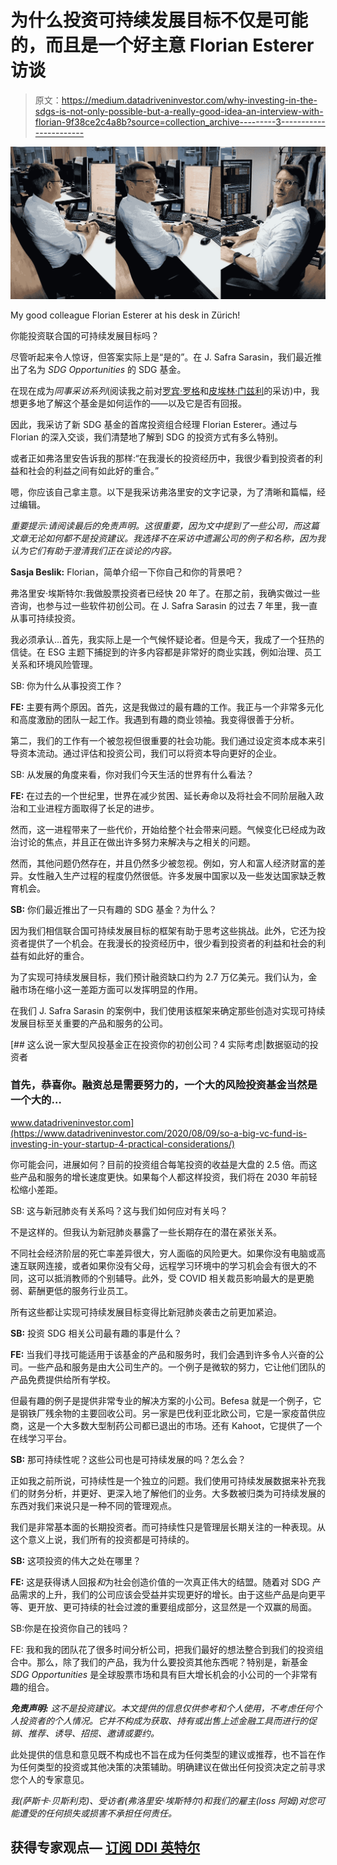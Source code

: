 # 为什么投资可持续发展目标不仅是可能的，而且是一个好主意 Florian Esterer 访谈

> 原文：<https://medium.datadriveninvestor.com/why-investing-in-the-sdgs-is-not-only-possible-but-a-really-good-idea-an-interview-with-florian-9f38ce2c4a8b?source=collection_archive---------3----------------------->

![](img/49320e243c2f9aa4522a4f7b8fcf0a34.png)

My good colleague Florian Esterer at his desk in Zürich!

你能投资联合国的可持续发展目标吗？

尽管听起来令人惊讶，但答案实际上是“是的”。在 J. Safra Sarasin，我们最近推出了名为 *SDG Opportunities* 的 SDG 基金。

在现在成为*同事采访系列*(阅读我之前对[罗宾·罗格](https://medium.com/datadriveninvestor/setting-the-standard-for-corporate-climate-data-an-interview-with-robin-rouger-b03d210aae62)和[皮埃林·门兹利](https://medium.com/swlh/the-future-of-health-an-interview-with-pierin-menzli-about-investing-in-human-health-34c334f7875f)的采访)中，我想更多地了解这个基金是如何运作的——以及它是否有回报。

因此，我采访了新 SDG 基金的首席投资组合经理 Florian Esterer。通过与 Florian 的深入交谈，我们清楚地了解到 SDG 的投资方式有多么特别。

或者正如弗洛里安告诉我的那样:“在我漫长的投资经历中，我很少看到投资者的利益和社会的利益之间有如此好的重合。”

嗯，你应该自己拿主意。以下是我采访弗洛里安的文字记录，为了清晰和篇幅，经过编辑。

*重要提示:请阅读最后的免责声明。这很重要，因为文中提到了一些公司，而这篇文章无论如何都不是投资建议。我选择不在采访中遗漏公司的例子和名称，因为我认为它们有助于澄清我们正在谈论的内容。*

**Sasja Beslik:** Florian，简单介绍一下你自己和你的背景吧？

弗洛里安·埃斯特尔:我做股票投资者已经快 20 年了。在那之前，我确实做过一些咨询，也参与过一些软件初创公司。在 J. Safra Sarasin 的过去 7 年里，我一直从事可持续投资。

我必须承认…首先，我实际上是一个气候怀疑论者。但是今天，我成了一个狂热的信徒。在 ESG 主题下捕捉到的许多内容都是非常好的商业实践，例如治理、员工关系和环境风险管理。

SB: 你为什么从事投资工作？

**FE:** 主要有两个原因。首先，这是我做过的最有趣的工作。我正与一个非常多元化和高度激励的团队一起工作。我遇到有趣的商业领袖。我变得很善于分析。

第二，我们的工作有一个被忽视但很重要的社会功能。我们通过设定资本成本来引导资本流动。通过评估和投资公司，我们可以将资本导向更好的企业。

SB: 从发展的角度来看，你对我们今天生活的世界有什么看法？

**FE:** 在过去的一个世纪里，世界在减少贫困、延长寿命以及将社会不同阶层融入政治和工业进程方面取得了长足的进步。

然而，这一进程带来了一些代价，开始给整个社会带来问题。气候变化已经成为政治讨论的焦点，并且正在做出许多努力来解决与之相关的问题。

然而，其他问题仍然存在，并且仍然多少被忽视。例如，穷人和富人经济财富的差异。女性融入生产过程的程度仍然很低。许多发展中国家以及一些发达国家缺乏教育机会。

**SB:** 你们最近推出了一只有趣的 SDG 基金？为什么？

因为我们相信联合国可持续发展目标的框架有助于思考这些挑战。此外，它还为投资者提供了一个机会。在我漫长的投资经历中，很少看到投资者的利益和社会的利益有如此好的重合。

为了实现可持续发展目标，我们预计融资缺口约为 2.7 万亿美元。我们认为，金融市场在缩小这一差距方面可以发挥明显的作用。

在我们 J. Safra Sarasin 的案例中，我们使用该框架来确定那些创造对实现可持续发展目标至关重要的产品和服务的公司。

[](https://www.datadriveninvestor.com/2020/08/09/so-a-big-vc-fund-is-investing-in-your-startup-4-practical-considerations/) [## 这么说一家大型风投基金正在投资你的初创公司？4 实际考虑|数据驱动的投资者

### 首先，恭喜你。融资总是需要努力的，一个大的风险投资基金当然是一个大的…

www.datadriveninvestor.com](https://www.datadriveninvestor.com/2020/08/09/so-a-big-vc-fund-is-investing-in-your-startup-4-practical-considerations/) 

你可能会问，进展如何？目前的投资组合每笔投资的收益是大盘的 2.5 倍。而这些产品和服务的增长速度更快。如果每个人都这样投资，我们将在 2030 年前轻松缩小差距。

SB: 这与新冠肺炎有关系吗？这与我们如何应对有关吗？

不是这样的。但我认为新冠肺炎暴露了一些长期存在的潜在紧张关系。

不同社会经济阶层的死亡率差异很大，穷人面临的风险更大。如果你没有电脑或高速互联网连接，或者如果你没有父母，远程学习环境中的学习机会会有很大的不同，这可以抵消教师的个别辅导。此外，受 COVID 相关裁员影响最大的是更脆弱、薪酬更低的服务行业员工。

所有这些都让实现可持续发展目标变得比新冠肺炎袭击之前更加紧迫。

**SB:** 投资 SDG 相关公司最有趣的事是什么？

**FE:** 当我们寻找可能适用于该基金的产品和服务时，我们会遇到许多令人兴奋的公司。一些产品和服务是由大公司生产的。一个例子是微软的努力，它让他们团队的产品免费提供给所有学校。

但最有趣的例子是提供非常专业的解决方案的小公司。Befesa 就是一个例子，它是钢铁厂残余物的主要回收公司。另一家是巴伐利亚北欧公司，它是一家疫苗供应商，这是一个大多数大型制药公司都已退出的市场。还有 Kahoot，它提供了一个在线学习平台。

**SB:** 那可持续性呢？这些公司也是可持续发展的吗？怎么会？

正如我之前所说，可持续性是一个独立的问题。我们使用可持续发展数据来补充我们的财务分析，并更好、更深入地了解他们的业务。大多数被归类为可持续发展的东西对我们来说只是一种不同的管理观点。

我们是非常基本面的长期投资者。而可持续性只是管理层长期关注的一种表现。从这个意义上说，我们所有的投资都是可持续的。

**SB:** 这项投资的伟大之处在哪里？

**FE:** 这是获得诱人回报*和*为社会创造价值的一次真正伟大的结盟。随着对 SDG 产品需求的上升，我们的公司应该会受益并实现更好的增长。由于这些产品是向更平等、更开放、更可持续的社会过渡的重要组成部分，这显然是一个双赢的局面。

SB:你是在投资你自己的钱吗？

FE: 我和我的团队花了很多时间分析公司，把我们最好的想法整合到我们的投资组合中。那么，除了我们的产品，我为什么要投资其他东西呢？特别是，新基金 *SDG Opportunities* 是全球股票市场和具有巨大增长机会的小公司的一个非常有趣的组合。

***免责声明:*** *这不是投资建议。本文提供的信息仅供参考和个人使用，不考虑任何个人投资者的个人情况。它并不构成为获取、持有或出售上述金融工具而进行的促销、推荐、诱导、招揽、邀请或要约。*

此处提供的信息和意见既不构成也不旨在成为任何类型的建议或推荐，也不旨在作为任何类型的投资或其他决策的决策辅助。明确建议在做出任何投资决定之前寻求您个人的专家意见。

*我(萨斯卡·贝斯利克)、受访者(弗洛里安·埃斯特尔)和我们的雇主(loss 阿姆)对您可能遭受的任何损失或损害不承担任何责任。*

## 获得专家观点— [订阅 DDI 英特尔](https://datadriveninvestor.com/ddi-intel)